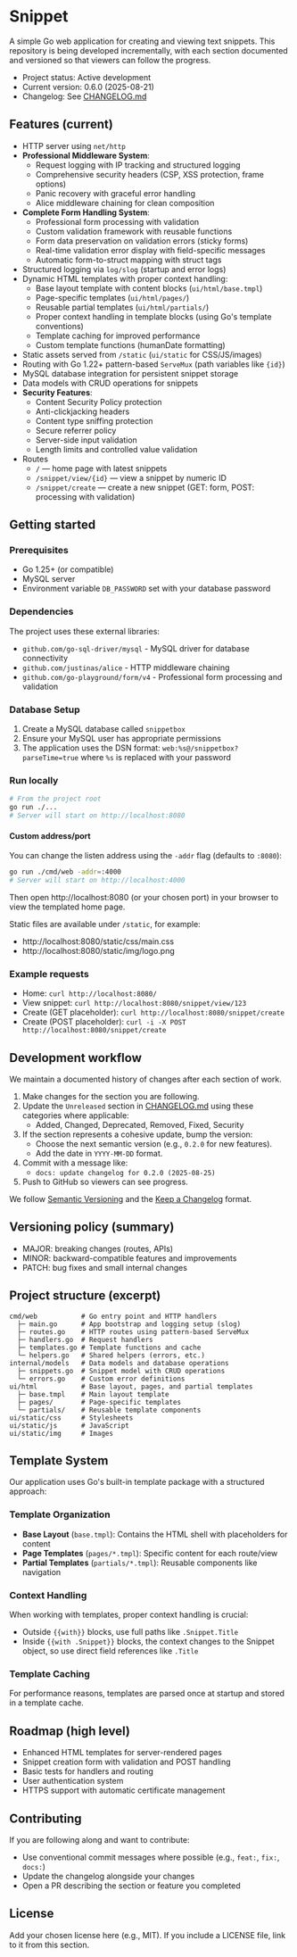 # Snippet

A simple Go web application for creating and viewing text snippets. This repository is being developed incrementally,
with each section documented and versioned so that viewers can follow the progress.

- Project status: Active development
- Current version: 0.6.0 (2025-08-21)
- Changelog: See [CHANGELOG.md](./CHANGELOG.md)

## Features (current)

- HTTP server using `net/http`
- **Professional Middleware System**:
    - Request logging with IP tracking and structured logging
    - Comprehensive security headers (CSP, XSS protection, frame options)
    - Panic recovery with graceful error handling
    - Alice middleware chaining for clean composition
- **Complete Form Handling System**:
    - Professional form processing with validation
    - Custom validation framework with reusable functions
    - Form data preservation on validation errors (sticky forms)
    - Real-time validation error display with field-specific messages
    - Automatic form-to-struct mapping with struct tags
- Structured logging via `log/slog` (startup and error logs)
- Dynamic HTML templates with proper context handling:
    - Base layout template with content blocks (`ui/html/base.tmpl`)
    - Page-specific templates (`ui/html/pages/`)
    - Reusable partial templates (`ui/html/partials/`)
    - Proper context handling in template blocks (using Go's template conventions)
    - Template caching for improved performance
    - Custom template functions (humanDate formatting)
- Static assets served from `/static` (`ui/static` for CSS/JS/images)
- Routing with Go 1.22+ pattern-based `ServeMux` (path variables like `{id}`)
- MySQL database integration for persistent snippet storage
- Data models with CRUD operations for snippets
- **Security Features**:
    - Content Security Policy protection
    - Anti-clickjacking headers
    - Content type sniffing protection
    - Secure referrer policy
    - Server-side input validation
    - Length limits and controlled value validation
- Routes
    - `/` — home page with latest snippets
    - `/snippet/view/{id}` — view a snippet by numeric ID
    - `/snippet/create` — create a new snippet (GET: form, POST: processing with validation)

## Getting started

### Prerequisites

- Go 1.25+ (or compatible)
- MySQL server
- Environment variable `DB_PASSWORD` set with your database password

### Dependencies

The project uses these external libraries:

- `github.com/go-sql-driver/mysql` - MySQL driver for database connectivity
- `github.com/justinas/alice` - HTTP middleware chaining
- `github.com/go-playground/form/v4` - Professional form processing and validation

### Database Setup

1. Create a MySQL database called `snippetbox`
2. Ensure your MySQL user has appropriate permissions
3. The application uses the DSN format: `web:%s@/snippetbox?parseTime=true` where `%s` is replaced with your password

### Run locally

```bash
# From the project root
go run ./...
# Server will start on http://localhost:8080
```

#### Custom address/port

You can change the listen address using the `-addr` flag (defaults to `:8080`):

```bash
go run ./cmd/web -addr=:4000
# Server will start on http://localhost:4000
```

Then open http://localhost:8080 (or your chosen port) in your browser to view the templated home page.

Static files are available under `/static`, for example:

- http://localhost:8080/static/css/main.css
- http://localhost:8080/static/img/logo.png

### Example requests

- Home: `curl http://localhost:8080/`
- View snippet: `curl http://localhost:8080/snippet/view/123`
- Create (GET placeholder): `curl http://localhost:8080/snippet/create`
- Create (POST placeholder): `curl -i -X POST http://localhost:8080/snippet/create`

## Development workflow

We maintain a documented history of changes after each section of work.

1. Make changes for the section you are following.
2. Update the `Unreleased` section in [CHANGELOG.md](./CHANGELOG.md) using these categories where applicable:
    - Added, Changed, Deprecated, Removed, Fixed, Security
3. If the section represents a cohesive update, bump the version:
    - Choose the next semantic version (e.g., `0.2.0` for new features).
    - Add the date in `YYYY-MM-DD` format.
4. Commit with a message like:
    - `docs: update changelog for 0.2.0 (2025-08-25)`
5. Push to GitHub so viewers can see progress.

We follow [Semantic Versioning](https://semver.org/) and the [Keep a Changelog](https://keepachangelog.com/) format.

## Versioning policy (summary)

- MAJOR: breaking changes (routes, APIs)
- MINOR: backward-compatible features and improvements
- PATCH: bug fixes and small internal changes

## Project structure (excerpt)

```
cmd/web           # Go entry point and HTTP handlers
  ├─ main.go      # App bootstrap and logging setup (slog)
  ├─ routes.go    # HTTP routes using pattern-based ServeMux
  ├─ handlers.go  # Request handlers
  ├─ templates.go # Template functions and cache
  └─ helpers.go   # Shared helpers (errors, etc.)
internal/models   # Data models and database operations
  ├─ snippets.go  # Snippet model with CRUD operations
  └─ errors.go    # Custom error definitions
ui/html           # Base layout, pages, and partial templates
  ├─ base.tmpl    # Main layout template
  ├─ pages/       # Page-specific templates
  └─ partials/    # Reusable template components
ui/static/css     # Stylesheets
ui/static/js      # JavaScript
ui/static/img     # Images
```

## Template System

Our application uses Go's built-in template package with a structured approach:

### Template Organization

- **Base Layout** (`base.tmpl`): Contains the HTML shell with placeholders for content
- **Page Templates** (`pages/*.tmpl`): Specific content for each route/view
- **Partial Templates** (`partials/*.tmpl`): Reusable components like navigation

### Context Handling

When working with templates, proper context handling is crucial:

- Outside `{{with}}` blocks, use full paths like `.Snippet.Title`
- Inside `{{with .Snippet}}` blocks, the context changes to the Snippet object, so use direct field references like
  `.Title`

### Template Caching

For performance reasons, templates are parsed once at startup and stored in a template cache.

## Roadmap (high level)

- Enhanced HTML templates for server-rendered pages
- Snippet creation form with validation and POST handling
- Basic tests for handlers and routing
- User authentication system
- HTTPS support with automatic certificate management

## Contributing

If you are following along and want to contribute:

- Use conventional commit messages where possible (e.g., `feat:`, `fix:`, `docs:`)
- Update the changelog alongside your changes
- Open a PR describing the section or feature you completed

## License

Add your chosen license here (e.g., MIT). If you include a LICENSE file, link to it from this section.
